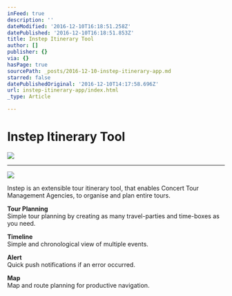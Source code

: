 ```yaml
---
inFeed: true
description: ''
dateModified: '2016-12-10T16:18:51.258Z'
datePublished: '2016-12-10T16:18:51.853Z'
title: Instep Itinerary Tool
author: []
publisher: {}
via: {}
hasPage: true
sourcePath: _posts/2016-12-10-instep-itinerary-app.md
starred: false
datePublishedOriginal: '2016-12-10T14:17:58.696Z'
url: instep-itinerary-app/index.html
_type: Article

---
```

# Instep Itinerary Tool
![](https://the-grid-user-content.s3-us-west-2.amazonaws.com/d15725e4-2c68-43e2-9a27-a3b69de6e335.gif)

---

![](https://the-grid-user-content.s3-us-west-2.amazonaws.com/4c67ebc9-1485-4739-ac74-26fd800fa733.jpg)

Instep is an extensible tour itinerary tool, that enables Concert Tour Management Agencies, to organise and plan entire tours. 

**Tour Planning**  
Simple tour planning by creating as many travel-parties and time-boxes as you need.

**Timeline**  
Simple and chronological view of multiple events.

**Alert**  
Quick push notifications if an error occurred.

**Map**  
Map and route planning for productive navigation.